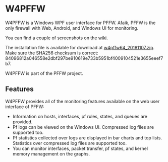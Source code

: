 # W4PFFW

W4PFFW is a Windows WPF user interface for PFFW. Afaik, PFFW is the only firewall with Web, Android, and Windows UI for monitoring.

You can find a couple of screenshots on the [wiki](https://github.com/sonertari/W4PFFW/wiki).

The installation file is available for download at [w4pffw64\_20181107.zip](https://drive.google.com/file/d/1_lcGGNurxC7hYE2N9F-MdxvK4NvOlB-O/view?usp=sharing). Make sure the SHA256 checksum is correct: 84096812a046558e2dbf297be910619e733b5951bf4009104521e3655eeef7b7.

W4PFFW is part of the PFFW project.

## Features

W4PFFW provides all of the monitoring features available on the web user interface of PFFW:

- Information on hosts, interfaces, pf rules, states, and queues are provided.
- Pf logs can be viewed on the Windows UI. Compressed log files are supported too.
- Pf statistics collected over logs are displayed in bar charts and top lists. Statistics over compressed log files are supported too.
- You can monitor interfaces, packet transfer, pf states, and kernel memory management on the graphs.
